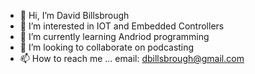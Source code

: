 - 👋 Hi, I’m David Billsbrough
- 👀 I’m interested in IOT and Embedded Controllers
- 🌱 I’m currently learning Andriod programming
- 💞️ I’m looking to collaborate on podcasting
- 📫 How to reach me ... 
  email: dbillsbrough@gmail.com

<!---
dbillsbrough/dbillsbrough is a ✨ special ✨ repository because its `README.md` (this file) appears on your GitHub profile.
You can click the Preview link to take a look at your changes.
--->

